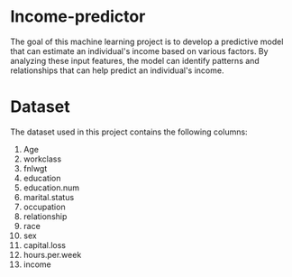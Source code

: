 # Income-predictor
The goal of this machine learning project is to develop a predictive model that can estimate an individual's income based on various factors. By analyzing these input features, the model can identify patterns and relationships that can help predict an individual's income. 

# Dataset
The dataset used in this project contains the following columns:
1. Age
2. workclass
3. fnlwgt
4. education
5. education.num
6. marital.status
7. occupation
8. relationship
9. race
10. sex
11. capital.loss
12. hours.per.week
13. income
